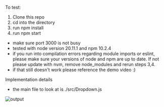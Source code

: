To test: 
1. Clone this repo
2. cd into the directory
3. run npm install
4. run npm start

- make sure port 3000 is not busy
- tested with node version 20.11.1 and npm 10.2.4
- if you run into compilation errors regarding module imports or eslint, please make sure your versions of node and npm are up to date. If not please update with nvm, remove node_modules and rerun steps 3,4.
- if that still doesn't work please reference the demo video :) 

Implementation details
- the main file to look at is ./src/Dropdown.js


![output](https://github.com/jhurt98/dropdown/assets/47939128/fc2ed55e-1880-4010-956e-c4af3d4adf1f)
